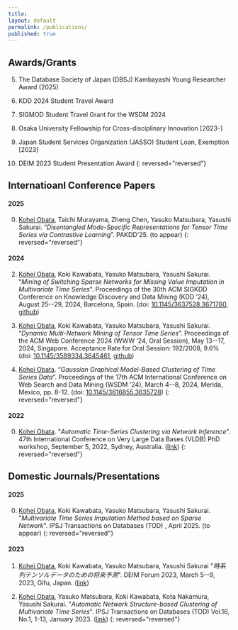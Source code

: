 ```yaml
---
title:
layout: default
permalink: /publications/
published: true
---
```


## Awards/Grants


5. The Database Society of Japan (DBSJ) Kambayashi Young Researcher Award (2025)

4. KDD 2024 Student Travel Award

3. SIGMOD Student Travel Grant for the WSDM 2024

2. Osaka University Fellowship for Cross-disciplinary Innovation [2023-]

1. Japan Student Services Organization (JASSO) Student Loan, Exemption [2023]

0. DEIM 2023 Student Presentation Award
{: reversed="reversed"}

## Internatioanl Conference Papers

#### 2025
0. <u>Kohei Obata</u>, Taichi Murayama, Zheng Chen, Yasuko Matsubara, Yasushi Sakurai. “*Disentangled Mode-Specific
Representations for Tensor Time Series via Contrastive Learning*”. PAKDD'25. (to appear)
{: reversed="reversed"}


#### 2024

2. <u>Kohei Obata</u>, Koki Kawabata, Yasuko Matsubara, Yasushi Sakurai. “*Mining of Switching Sparse Networks for Missing Value Imputation in Multivariate Time Series*”. Proceedings of the 30th ACM SIGKDD Conference on Knowledge Discovery and Data Mining (KDD ’24), August 25--29, 2024, Barcelona, Spain. (doi: [10.1145/3637528.3671760](https://doi.org/10.1145/3637528.3671760), [github](https://github.com/KoheiObata/MissNet))

1. <u>Kohei Obata</u>, Koki Kawabata, Yasuko Matsubara, Yasushi Sakurai. “*Dynamic Multi-Network Mining of Tensor Time Series*”. Proceedings of the ACM Web Conference 2024 (WWW ’24, Oral Session), May 13--17, 2024, Singapore. Acceptance Rate for Oral Session: 192/2008, 9.6% (doi: [10.1145/3589334.3645461](https://doi.org/10.1145/3589334.3645461), [github](https://github.com/KoheiObata/DMM))

0. <u>Kohei Obata</u>. “*Gaussian Graphical Model-Based Clustering of Time Series Data*”. Proceedings of the 17th ACM International Conference on Web Search and Data Mining (WSDM '24), March 4--8, 2024, Merida, Mexico, pp. 8-12. (doi: [10.1145/3616855.3635728](https://doi.org/10.1145/3616855.3635728))
{: reversed="reversed"}


#### 2022
0. <u>Kohei Obata</u>. "*Automatic Time-Series Clustering via Network Inference*". 47th International Conference on Very Large Data Bases (VLDB) PhD workshop, September 5, 2022, Sydney, Australia. ([link](https://ceur-ws.org/Vol-3186/paper_6.pdf))
{: reversed="reversed"}


## Domestic Journals/Presentations

#### 2025

0. <u>Kohei Obata</u>, Koki Kawabata, Yasuko Matsubara, Yasushi Sakurai. "*Multivariate Time Series Imputation Method based on Sparse Network*". IPSJ Transactions on Databases (TOD) , April 2025. (to appear)
{: reversed="reversed"}

#### 2023

1. <u>Kohei Obata</u>, Koki Kawabata, Yasuko Matsubara, Yasushi Sakurai "*時系列テンソルデータのための将来予測*". DEIM Forum 2023, March 5--9, 2023, Gifu, Japan. ([link](https://proceedings-of-deim.github.io/DEIM2023/2b-2-2.pdf))

0. <u>Kohei Obata</u>, Yasuko Matsubara, Koki Kawabata, Kota Nakamura, Yasushi Sakurai. "*Automatic Network Structure-based Clustering of Multivariate Time Series*". IPSJ Transactions on Databases (TOD) Vol.16, No.1, 1-13, January 2023. ([link](https://ipsj.ixsq.nii.ac.jp/ej/?action=pages_view_main&active_action=repository_view_main_item_detail&item_id=223471&item_no=1&page_id=13&block_id=81))
{: reversed="reversed"}



